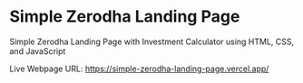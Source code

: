 # Simple Zerodha Landing Page
 Simple Zerodha Landing Page with Investment Calculator using HTML, CSS, and JavaScript

 Live Webpage URL: https://simple-zerodha-landing-page.vercel.app/

